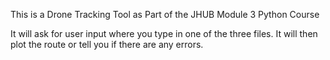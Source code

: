 This is a Drone Tracking Tool as Part of the JHUB Module 3 Python Course

It will ask for user input where you type in one of the three files. It will then plot the route or tell you if there are any errors. 
